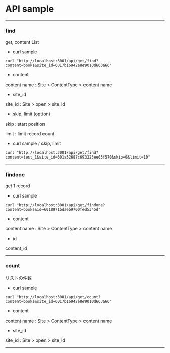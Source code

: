 
# API sample

***
### find

get, content List

* curl sample

```
curl "http://localhost:3001/api/get/find?content=books&site_id=6017b16942e8e9010d663a66"
```

* content

content name : Site > ContentType > content name

* site_id

site_id : Site > open > site_id

* skip, limit (option)

skip : start position

limit : limit record count

* curl sample / skip, limit

```
curl "http://localhost:3001/api/get/find?content=test_1&site_id=601a52687c693223ee03f570&skip=0&limit=10"
```

***
### findone

get 1 record

* curl sample

```
curl "http://localhost:3001/api/get/findone?content=books&id=6018971bdaeb9700fed5345d"
```

* content

content name : Site > ContentType > content name

* id

 content_id

***
### count

リストの件数

* curl sample

```
curl "http://localhost:3001/api/get/count?content=books&site_id=6017b16942e8e9010d663a66"
```

* content

content name : Site > ContentType > content name

* site_id

site_id : Site > open > site_id

***

